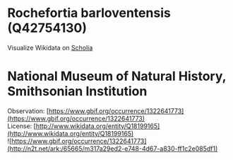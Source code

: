 
Rochefortia barloventensis (Q42754130)
======================================
  
Visualize Wikidata on [Scholia](https://scholia.toolforge.org/taxon/Q42754130)
# National Museum of Natural History, Smithsonian Institution
  
Observation: [https://www.gbif.org/occurrence/1322641773](https://www.gbif.org/occurrence/1322641773)  
License: [http://www.wikidata.org/entity/Q18199165](http://www.wikidata.org/entity/Q18199165)  
![https://www.gbif.org/occurrence/1322641773](http://n2t.net/ark:/65665/m317a29ed2-e748-4d67-a830-ff1c2e085df1)